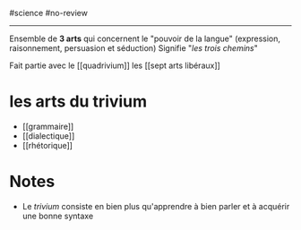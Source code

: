 #science #no-review 

----
Ensemble de **3 arts** qui concernent le "pouvoir de la langue" (expression, raisonnement, persuasion et séduction)
Signifie "_les trois chemins_"

Fait partie avec le [[quadrivium]] les [[sept arts libéraux]]


# les arts du trivium
 - [[grammaire]]
 - [[dialectique]] 
 - [[rhétorique]]


# Notes
 - Le _trivium_ consiste en bien plus qu'apprendre à bien parler et à acquérir une bonne syntaxe 

